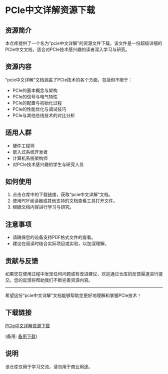 # PCIe中文详解资源下载

## 资源简介

本仓库提供了一个名为“pcie中文详解”的资源文件下载。该文件是一份超级详细的PCIe中文文档，适合对PCIe技术感兴趣的读者深入学习与研究。

## 资源内容

“pcie中文详解”文档涵盖了PCIe技术的各个方面，包括但不限于：

- PCIe的基本概念与架构
- PCIe的信号与电气特性
- PCIe的配置与初始化过程
- PCIe的性能优化与调试技巧
- PCIe与其他总线技术的对比分析

## 适用人群

- 硬件工程师
- 嵌入式系统开发者
- 计算机系统架构师
- 对PCIe技术感兴趣的学生与研究人员

## 如何使用

1. 点击仓库中的下载链接，获取“pcie中文详解”文档。
2. 使用PDF阅读器或其他支持的文档查看工具打开文件。
3. 根据文档内容进行学习与研究。

## 注意事项

- 请确保您的设备支持PDF格式文件的查看。
- 建议在阅读时结合实际项目或实验，以加深理解。

## 贡献与反馈

如果您在使用过程中发现任何问题或有改进建议，欢迎通过仓库的反馈渠道进行提交。您的反馈将帮助我们不断完善资源内容。

---

希望这份“pcie中文详解”文档能够帮助您更好地理解和掌握PCIe技术！

## 下载链接
[PCIe中文详解资源下载](https://pan.quark.cn/s/0d84183b5301) 

(备用: [备用下载](https://pan.baidu.com/s/1GYPSp0amnpbdpWzW3xFRWw?pwd=1234))

## 说明

该仓库仅用于学习交流，请勿用于商业用途。
